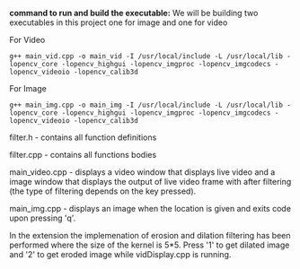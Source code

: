 **command to run and build the executable:** We will be building two executables in this project one for image and one for video

For Video

`g++ main_vid.cpp -o main_vid -I /usr/local/include -L /usr/local/lib -lopencv_core -lopencv_highgui -lopencv_imgproc -lopencv_imgcodecs -lopencv_videoio -lopencv_calib3d`

For Image

`g++ main_img.cpp -o main_img -I /usr/local/include -L /usr/local/lib -lopencv_core -lopencv_highgui -lopencv_imgproc -lopencv_imgcodecs -lopencv_videoio -lopencv_calib3d`

filter.h - contains all function definitions

filter.cpp - contains all functions bodies

main_video.cpp - displays a video window that displays live video and a image window that displays the output of live video frame with after filtering (the type of filtering depends on the key pressed).   

main_img.cpp - displays an image when the location is given and exits code upon pressing 'q'.

In the extension the implemenation of erosion and dilation filtering has been performed where the size of the kernel is 5*5. Press '1' to get dilated image and '2' to get eroded image while vidDisplay.cpp is running. 